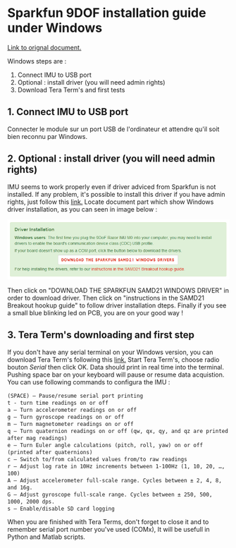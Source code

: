 # Sparkfun 9DOF installation guide under Windows

[Link to orignal document.](https://learn.sparkfun.com/tutorials/9dof-razor-imu-m0-hookup-guide?_ga=2.99420060.326620079.1517431239-364404356.1517431239)

Windows steps are :

1. Connect IMU to USB port
2. Optional : install driver (you will need admin rights)
3. Download Tera Term's and first tests

## 1. Connect IMU to USB port
Connecter le module sur un port USB de l'ordinateur et attendre qu'il soit bien reconnu par Windows.

## 2. Optional : install driver (you will need admin rights)
IMU seems to work properly even if driver adviced from Sparkfun is not installed. If any problem, it's possible to install this driver if you have admin rights, just follow this [link.](https://learn.sparkfun.com/tutorials/9dof-razor-imu-m0-hookup-guide?_ga=2.99420060.326620079.1517431239-364404356.1517431239) Locate document part which show Windows driver installation, as you can seen in image below :

![Windows driver](WindowsDriver.PNG)

Then click on "DOWNLOAD THE SPARKFUN SAMD21 WINDOWS DRIVER" in order to download driver. Then click on "instructions in the SAMD21 Breakout hookup guide" to follow driver installation dteps. Finally if you see a small blue blinking led on PCB, you are on your good way !

## 3. Tera Term's downloading and first step
If you don't have any serial terminal on your Windows version, you can download Tera Term's following this [link.](https://osdn.net/projects/ttssh2/downloads/68719/teraterm-4.97.exe/) Start Tera Term's, choose radio bouton *Serial* then click OK. Data should print in real time into the terminal. Pushing space bar on your keyboard will pause or resume data acquistion. You can use following commands to configura the IMU :

    (SPACE) – Pause/resume serial port printing
    t - turn time readings on or off
    a – Turn accelerometer readings on or off
    g – Turn gyroscope readings on or off
    m – Turn magnetometer readings on or off
    q – Turn quaternion readings on or off (qw, qx, qy, and qz are printed after mag readings)
    e – Turn Euler angle calculations (pitch, roll, yaw) on or off (printed after quaternions)
    c – Switch to/from calculated values from/to raw readings
    r – Adjust log rate in 10Hz increments between 1-100Hz (1, 10, 20, …, 100)
    A – Adjust accelerometer full-scale range. Cycles between ± 2, 4, 8, and 16g.
    G – Adjust gyroscope full-scale range. Cycles between ± 250, 500, 1000, 2000 dps.
    s – Enable/disable SD card logging

When you are finished with Tera Terms, don't forget to close it and to remember serial port number you've used (COMx), It will be usefull in Python and Matlab scripts.
